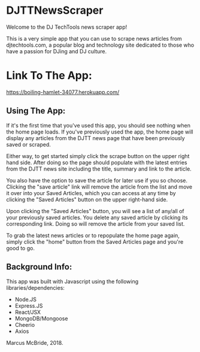 # DJTTNewsScraper

Welcome to the DJ TechTools news scraper app!

This is a very simple app that you can use to scrape news articles from djtechtools.com, a popular blog and technology site dedicated to those who have a passion for DJing and DJ culture.

# Link To The App:

https://boiling-hamlet-34077.herokuapp.com/

## Using The App:

If it's the first time that you've used this app, you should see nothing when the home page loads.  If you've previously used the app, the home page will display any articles from the DJTT news page that have been previously saved or scraped.

Either way, to get started simply click the scrape button on the upper right hand side.  After doing so the page should populate with the latest entries from the DJTT news site including the title, summary and link to the article.  

You also have the option to save the article for later use if you so choose.  Clicking the "save article" link will remove the article from the list and move it over into your Saved Articles, which you can access at any time by clicking the "Saved Articles" button on the upper right-hand side.

Upon clicking the "Saved Articles" button, you will see a list of any/all of your previously saved articles.  You delete any saved article by clicking its corresponding link.  Doing so will remove the article from your saved list.  

To grab the latest news articles or to repopulate the home page again, simply click the "home" button from the Saved Articles page and you're good to go.

## Background Info:

This app was built with Javascript using the following libraries/dependencies:

* Node.JS
* Express.JS
* React/JSX
* MongoDB/Mongoose
* Cheerio
* Axios

Marcus McBride, 2018.

